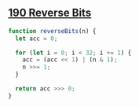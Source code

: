 ## [190 Reverse Bits](https://leetcode.com/problems/reverse-bits/description/?envType=study-plan-v2&envId=top-interview-150)

<!-- notecardId: 1740477906826 -->

```js
function reverseBits(n) {
  let acc = 0;

  for (let i = 0; i < 32; i += 1) {
    acc = (acc << 1) | (n & 1);
    n >>= 1;
  }

  return acc >>> 0;
}
```
